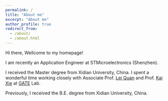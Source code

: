 ```yaml
---
permalink: /
title: "About me"
excerpt: "About me"
author_profile: true
redirect_from: 
  - /about/
  - /about.html
---
```


Hi there, Wellcome to my homepage!

I am recently an Application Engineer at STMicroelectronics (Shenzhen).

I received the Master degree from Xidian University, China. I spent a wonderful time working closely with Associate Prof. [Lei Quan](https://web.xidian.edu.cn/quanlei/) and Prof. [Kai Xie](https://faculty.xidian.edu.cn/XK3/zh_CN/index.htm) at [GATE](https://faculty.xidian.edu.cn/XK3/zh_CN/index.htm) Lab.

Previously, I received the B.E. degree from Xidian University, China. 
